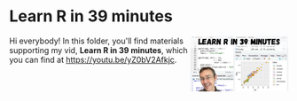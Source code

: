 # Learn R in 39 minutes
[<img src="Learn R.jpg" align="right" height="100" />](<https://youtu.be/yZ0bV2Afkjc>)

Hi everybody! In this folder, you'll find materials supporting my vid, **Learn R in 39 minutes**, which you can find at <https://youtu.be/yZ0bV2Afkjc>. 